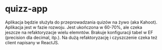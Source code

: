 # quizz-app

Aplikacja będzie służyła do przeprowadzania quizów na żywo (aka Kahoot). 
Aplikacja jest w fazie rozwoju. Jest ukończona w 60-70%, ale czeka jeszcze na refaktoryzacje wielu elemntów.
Brakuje konfiguracji tabel w EF (precision dla decimal, itp.).
Na dużą refaktoryzację i czyszczenie czeka też client napisany w ReactJS.
